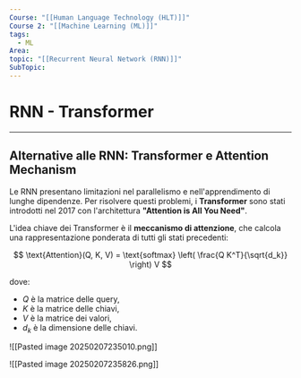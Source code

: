 ```yaml
---
Course: "[[Human Language Technology (HLT)]]"
Course 2: "[[Machine Learning (ML)]]"
tags:
  - ML
Area: 
topic: "[[Recurrent Neural Network (RNN)]]"
SubTopic:
---
```


# RNN - Transformer
---

## Alternative alle RNN: Transformer e Attention Mechanism

Le RNN presentano limitazioni nel parallelismo e nell'apprendimento di lunghe dipendenze. Per risolvere questi problemi, i **Transformer** sono stati introdotti nel 2017 con l'architettura **"Attention is All You Need"**.

L'idea chiave dei Transformer è il **meccanismo di attenzione**, che calcola una rappresentazione ponderata di tutti gli stati precedenti:

$$
\text{Attention}(Q, K, V) = \text{softmax} \left( \frac{Q K^T}{\sqrt{d_k}} \right) V
$$

dove:
- $Q$ è la matrice delle query,
- $K$ è la matrice delle chiavi,
- $V$ è la matrice dei valori,
- $d_k$ è la dimensione delle chiavi.


![[Pasted image 20250207235010.png]]


![[Pasted image 20250207235826.png]]